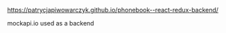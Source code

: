 https://patrycjapiwowarczyk.github.io/phonebook--react-redux-backend/

mockapi.io used as a backend

